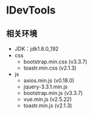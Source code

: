 # IDevTools

## 相关环境

- JDK：jdk1.8.0_192
- css
    + bootstrap.min.css (v3.3.7)
    + toastr.min.css (v2.1.3)
- js
    + axios.min.js (v0.18.0)
    + jquery-3.3.1.min.js
    + bootstrap.min.js (v3.3.7)
    + vue.min.js (v2.5.22)
    + toastr.min.js (v2.1.3)
